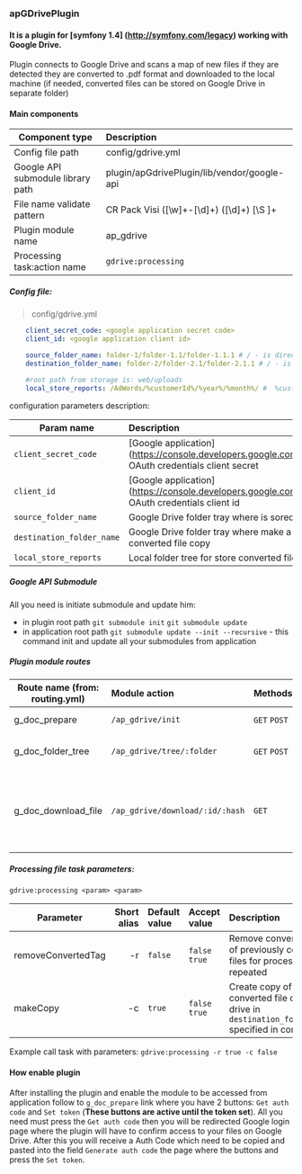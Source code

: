 ### apGDrivePlugin

#### It is a plugin for [symfony 1.4] (http://symfony.com/legacy) working with Google Drive.

Plugin connects to Google Drive and scans a map of new files if they are detected they are converted to .pdf format and downloaded to the local machine (if needed, converted files can be 
stored on Google Drive in separate folder)

#### Main components 

| Component type                    |  Description                                  |
|-----------------------------------|:----------------------------------------------|
| Config file path                  |   config/gdrive.yml                           |
| Google API submodule library path |   plugin/apGdrivePlugin/lib/vendor/google-api |
| File name validate pattern        |   CR Pack Visi ([\w]+-[\d]+) ([\d]+) [\S ]+   |
| Plugin module name                |   ap_gdrive                                   |
| Processing task:action name       |   `gdrive:processing`                         |

##### Config file: 

> config/gdrive.yml

```yml
    client_secret_code: <google application secret code>
    client_id: <google application client id>

    source_folder_name: folder-1/folder-1.1/folder-1.1.1 # / - is directory delimiter
    destination_folder_name: folder-2/folder-2.1/folder-2.1.1 # / - is directory delimiter

    #root path from storage is: web/uploads
    local_store_reports: /AdWords/%customerId%/%year%/%month%/ #  %customerId% , %year% and %month% - it's a system tokens
```

configuration parameters description:  

|   Param name                |  Description        |
|-----------------------------|:--------------------|
|   `client_secret_code`      |     [Google application] (https://console.developers.google.com/project) OAuth credentials client secret    |
|   `client_id`               |     [Google application] (https://console.developers.google.com/project) OAuth credentials client id    |
|   `source_folder_name`      |     Google Drive folder tray where is sored files               |
|   `destination_folder_name` |     Google Drive folder tray where make a converted file copy   |
|   `local_store_reports`     |     Local folder tree for store converted files                 |


##### Google API Submodule
   All you need is initiate submodule and update him:
   * in plugin root path
    `git submodule init`
    `git submodule update`
   * in application root path
    `git submodule update --init --recursive` - this command init and update all your submodules from application
    

##### Plugin module routes

| Route name (from: routing.yml)    |   Module action   |   Methods         |  Parameters   |
|-----------------------------------|:------------------|:------------------|:--------------|
|   g_doc_prepare                   | `/ap_gdrive/init`   |   `GET` `POST`       |  Don't have parameters |
|   g_doc_folder_tree               | `/ap_gdrive/tree/:folder` | `GET` `POST`   |   `:folder` - folders name string  |
|   g_doc_download_file             | `/ap_gdrive/download/:id/:hash` | `GET`   |   `:id` - file id, `:hash` - string generated automatical with file information   |

##### Processing file task parameters:

`gdrive:processing <param> <param>`

|   Parameter   |   Short alias   |   Default value   | Accept value  |   Description |
|---------------|----------------:|:------------------|:--------------|:--------------|
|   removeConvertedTag  |   -r  |   `false`   | `false` `true`  | Remove converted tag of previously converted files  for process repeated  |
|   makeCopy    |   -c  |   `true`  |   `false` `true`  | Create copy of converted file on google drive in `destination_folder_name` specified in config file  |

 Example call task with parameters: `gdrive:processing -r true -c false`


#### How enable plugin
After installing the plugin and enable the module to be accessed from application follow to  `g_doc_prepare` link where you have 2 buttons: `Get auth code` and `Set token` (__These buttons are active until the token set__).  All you need must press the `Get auth code` then you will be redirected Google login page where the plugin will have to confirm access to your files on Google Drive. After this you will receive a Auth Code which need to be copied and pasted into the field `Generate auth code` the page where the buttons and press the `Set token`. 
